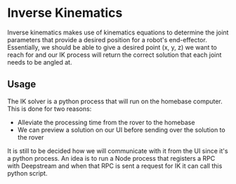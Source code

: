 # Inverse Kinematics 

Inverse kinematics makes use of kinematics equations to determine the joint parameters that provide a desired position
for a robot's end-effector. Essentially, we should be able to give a desired point (x, y, z) we want to reach for and our IK process will
return the correct solution that each joint needs to be angled at. 

## Usage

The IK solver is a python process that will run on the homebase computer. This is done for two reasons:

- Alleviate the processing time from the rover to the homebase
- We can preview a solution on our UI before sending over the solution to the rover

It is still to be decided how we will communicate with it from the UI since it's a python process. An idea is to run a Node process that registers
a RPC with Deepstream and when that RPC is sent a request for IK it can call this python script.
